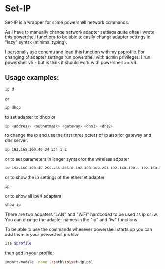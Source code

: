 # Set-IP

Set-IP is a wrapper for some powershell network commands.

As I have to manually change network adapter settings quite often i wrote this powershell functions to be able to easily change adapter settings in "lazy" syntax (minimal typing).

I personally use conemu and load this function with my psprofile. For changing of adapter settings run powershell with admin privileges.
I run powershell v5 - but is think it should work with powershell >= v3.

## Usage examples:

```sh
ip d 
```
or
``` sh
ip dhcp
```
to set adapter to dhcp or 
```sh 
ip <address> <subnetmask> <gateway> <dns1> <dns2>
```
to change the ip and use the first three octets of ip also for gateway and dns server:
```sh 
ip 192.168.100.40 24 254 1 2
```
or to set parameters in longer syntax for the wireless adpater
```sh
iw 192.168.100.40 255.255.255.0 192.168.100.254 192.168.100.1 192.168.100.2
```
or to show the ip settings of the ethernet adapter
```sh
ip 
```
or to show all ipv4 adapters
```sh
show-ip
```

There are two adpaters "LAN" and "WiFi" hardcoded to be used as ip or iw. You can change the adapter names in the "ip" and "iw" functions.

To be able to use the commands whenever powershell starts up you can add them in your powershell profile:

```sh
ise $profile
```
then add in your profile:
```sh
import-module -name .\path\to\set-ip.ps1
```



